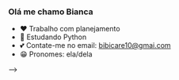 ### Olá me chamo Bianca

- ❤️ Trabalho com planejamento 
- 🌱 Estudando Python 
- 💕 Contate-me no email: bibicare10@gmai.com
- 😁 Pronomes: ela/dela

-->
